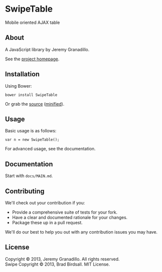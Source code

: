 # SwipeTable

Mobile oriented AJAX table

## About

A JavaScript library by Jeremy Granadillo.

See the [project homepage](http://blind238.github.io/SwipeTable).

## Installation

Using Bower:

    bower install SwipeTable

Or grab the [source](https://github.com/blind238/SwipeTable/dist/SwipeTable.js) ([minified](https://github.com/blind238/SwipeTable/dist/SwipeTable.min.js)).

## Usage

Basic usage is as follows:

    var n = new SwipeTable();

For advanced usage, see the documentation.

## Documentation

Start with `docs/MAIN.md`.

## Contributing

We'll check out your contribution if you:

* Provide a comprehensive suite of tests for your fork.
* Have a clear and documented rationale for your changes.
* Package these up in a pull request.

We'll do our best to help you out with any contribution issues you may have.

## License

Copyright © 2013, Jeremy Granadillo. All rights reserved.  
Swipe Copyright © 2013, Brad Birdsall. MIT License.